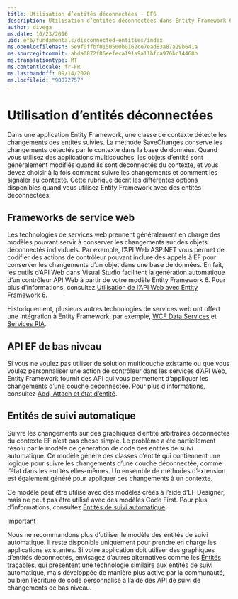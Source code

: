 ```yaml
---
title: Utilisation d’entités déconnectées - EF6
description: Utilisation d’entités déconnectées dans Entity Framework 6.
author: divega
ms.date: 10/23/2016
uid: ef6/fundamentals/disconnected-entities/index
ms.openlocfilehash: 5e9f0ffbf0150500b0162ce7ead83a87a29b641a
ms.sourcegitcommit: abda0872f86eefeca191a9a11bfca976bc14468b
ms.translationtype: MT
ms.contentlocale: fr-FR
ms.lasthandoff: 09/14/2020
ms.locfileid: "90072757"
---
```

# <a name="working-with-disconnected-entities"></a>Utilisation d’entités déconnectées

Dans une application Entity Framework, une classe de contexte détecte les changements des entités suivies. La méthode SaveChanges conserve les changements détectés par le contexte dans la base de données. Quand vous utilisez des applications multicouches, les objets d’entité sont généralement modifiés quand ils sont déconnectés du contexte, et vous devez choisir à la fois comment suivre les changements et comment les signaler au contexte. Cette rubrique décrit les différentes options disponibles quand vous utilisez Entity Framework avec des entités déconnectées.

## <a name="web-service-frameworks"></a>Frameworks de service web

Les technologies de services web prennent généralement en charge des modèles pouvant servir à conserver les changements sur des objets déconnectés individuels. Par exemple, l’API Web ASP.NET vous permet de codifier des actions de contrôleur pouvant inclure des appels à EF pour conserver les changements d’un objet dans une base de données. En fait, les outils d’API Web dans Visual Studio facilitent la génération automatique d’un contrôleur API Web à partir de votre modèle Entity Framework 6. Pour plus d’informations, consultez [Utilisation de l’API Web avec Entity Framework 6](/aspnet/web-api/overview/data/using-web-api-with-entity-framework/).

Historiquement, plusieurs autres technologies de services web ont offert une intégration à Entity Framework, par exemple, [WCF Data Services](/dotnet/framework/data/wcf/create-a-data-service-using-an-adonet-ef-data-wcf) et [Services RIA](/previous-versions/dotnet/wcf-ria/ee707344(v=vs.91)).

## <a name="low-level-ef-apis"></a>API EF de bas niveau

Si vous ne voulez pas utiliser de solution multicouche existante ou que vous voulez personnaliser une action de contrôleur dans les services d’API Web, Entity Framework fournit des API qui vous permettent d’appliquer les changements d’une couche déconnectée. Pour plus d’informations, consultez [Add, Attach et état d’entité](xref:ef6/saving/change-tracking/entity-state).  

## <a name="self-tracking-entities"></a>Entités de suivi automatique  

Suivre les changements sur des graphiques d’entité arbitraires déconnectés du contexte EF n’est pas chose simple. Le problème a été partiellement résolu par le modèle de génération de code des entités de suivi automatique. Ce modèle génère des classes d’entité qui contiennent une logique pour suivre les changements d’une couche déconnectée, comme l’état dans les entités elles-mêmes. Un ensemble de méthodes d’extension est également généré pour appliquer ces changements à un contexte.

Ce modèle peut être utilisé avec des modèles créés à l’aide d’EF Designer, mais ne peut pas être utilisé avec des modèles Code First. Pour plus d’informations, consultez [Entités de suivi automatique](xref:ef6/fundamentals/disconnected-entities/self-tracking-entities/index).  

> [!IMPORTANT]
> Nous ne recommandons plus d’utiliser le modèle des entités de suivi automatique. Il reste disponible uniquement pour prendre en charge les applications existantes. Si votre application doit utiliser des graphiques d’entités déconnectés, envisagez d’autres alternatives comme les [Entités traçables](https://trackableentities.github.io/), qui présentent une technologie similaire aux entités de suivi automatique, mais développée de manière plus active par la communauté, ou bien l’écriture de code personnalisé à l’aide des API de suivi de changements de bas niveau.
